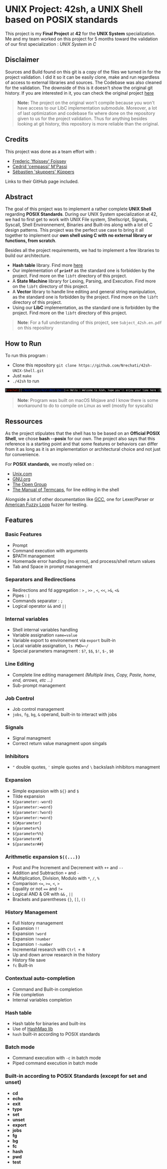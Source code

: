 # UNIX Project: 42sh, a UNIX Shell based on POSIX standards

This project is my **Final Project** at **42** for the **UNIX System** specialization. Me and my team worked on this project for 5 months toward the validation of our first specialization : *UNIX System in C*

## Disclaimer

Sources and Build found on this git is a copy of the files we turned in for the project validation. I did it so it can be easily clone, make and run regardless of access to external libraries and sources. The Codebase was also cleaned for the validation. The downside of this is it doesn't show the original git history. If you are interested in it, you can check the original project [here](https://github.com/Nrechati/42sh)

> **Note:** The project on the original won't compile because you won't have access to our LibC implementation submodule. Moreover, a lot of last optimization and codebase fix where done on the repository given to us for the project validation. Thus for anything besides looking at git history, this repository is more reliable than the original.

## Credits

This project was done as a team effort with :
- [Frederic 'ffoissey' Foissey](https://github.com/ffoissey)
- [Cedrid 'cempassi' M'Passi](https://github.com/cempassi)
- [Sébastien 'skuppers' Küppers](https://github.com/skuppers)

Links to their GitHub page included.

## Abstract

The goal of this project was to implement a rather complete **UNIX Shell** regarding **POSIX Standards**. During our UNIX System specialization at 42, we had to first get to work with UNIX File system, Shellscript, Signals, Syscall, Shell Environnement, Binaries and Built-ins along with a lot of C design patterns. This project was the perfect use case to bring it all together to implement our **own shell using C with no external library or functions, from scratch**.

Besides all the project requirements, we had to implement a few libraries to build our architecture.
- **Hash table** library. Find more [here](https://github.com/Nrechati/HashMap)
- Our implementation of **`printf`** as the standard one is forbidden by the project. Find more on the `libft` directory of this project.
- A **State Machine** library for Lexing, Parsing, and Execution. Find more on the `libft` directory of this project.
- A **Vector** library to handle line editing and general string manipulation, as the standard one is forbidden by the project. Find more on the `libft` directory of this project.
- Using our **LibC** implementation, as the standard one is forbidden by the project. Find more on the `libft` directory of this project.

> **Note**: For a full understanding of this project, see `Subject_42sh.en.pdf` on this repository

## How to Run

To run this program :

- Clone this repository `git clone https://github.com/Nrechati/42sh-UNIX-Shell.git`
- Just `make`
- `./42sh` to run

![power supply full model](./Ressources/Prompt.png)

>**Note**: Program was built on macOS Mojave and I know there is some workaround to do to compile on Linux as well (mostly for syscalls)

## Ressources

As the project stipulates that the shell has to be based on an **Official POSIX Shell**, we chose **bash --posix** for our own. The project also says that this reference is a starting point and that some features or behaviors can differ from it as long as it is an implementation or architectural choice and not just for convenience.

For **POSIX standards**, we mostly relied on :
- [Unix.com](https://www.unix.com/)
- [GNU.org](https://www.gnu.org/)
- [The Open Group](https://publications.opengroup.org/)
- [The Manual of Termcaps](https://www.gnu.org/software/termutils/manual/termcap-1.3/html_mono/termcap.html), for line editing in the shell

Alongside a lot of other documentation like [GCC](https://gcc.gnu.org/onlinedocs/), one for Lexer/Parser or [American Fuzzy Loop](http://lcamtuf.coredump.cx/afl/) fuzzer for testing.

## Features

### Basic Features

- Prompt
- Command execution with arguments
- $PATH management
- Homemade error handling (no errno), and process/shell return values
- Tab and Space in prompt management

### Separators and Redirections

- Redirections and fd aggregation : `>` , `>>` , `<`, `<<`, `>&`, `<&`
- Pipes : `|`
- Commands separator : `;`
- Logical operator `&&` and `||`

### Internal variables

- Shell internal variables handling
- Variable assignation `name=value`
- Variable export to environement via `export` built-in
- Local variable assignation, `ls PWD=~/`
- Special parameters managment : `$?`, `$$`, `$!`, `$-`, `$0`

### Line Editing

- Complete line editing management *(Multiple lines, Copy, Paste, home, end, arrows, etc ...)*
- Sub-prompt management

### Job Control

- Job control management
- `jobs`, `fg`, `bg`, `&` operand, built-in to interact with jobs

### Signals

- Signal managment
- Correct return value managment upon singals

### Inhibitors

- `"` double quotes, `'` simple quotes and `\` backslash inhibitors managment

### Expansion

- Simple expansion with `${}` and `$`
- Tilde expansion
- `${parameter:-word}`
- `${parameter:=word}`
- `${parameter:?word}`
- `${parameter:+word}`
- `${#parameter}`
- `${parameter%}`
- `${parameter%%}`
- `${parameter#}`
- `${parameter##}`

### Arithmetic expansion `$((...))`

- Post and Pre Increment and Decrement with `++` and `--`
- Addition and Subtraction `+` and `-`
- Multiplication, Division, Modulo with `*`, `/`, `%`
- Comparison `<=`, `>=`, `<`, `>`
- Equality or not `==` and `!=`
- Logical AND & OR with `&&` , `||`
- Brackets and parentheses `{}`, `[]`, `()`

### History Management

- Full history management
- Expansion `!!`
- Expansion `!word`
- Expansion `!number`
- Expansion `!-number`
- Incremental research with `Ctrl + R`
- Up and down arrow research in the history
- History file save
- `fc` Built-in

### Contextual auto-completion

- Command and Built-in completion
- File completion
- Internal variables completion

### Hash table

- Hash table for binaries and built-ins
- Use of [HashMap lib](https://github.com/Nrechati/HashMap)
- `hash` built-in according to POSIX standards

### Batch mode

- Command execution with `-c` in batch mode
- Piped command execution in batch mode

### Built-in according to POSIX Standards (except for set and unset)

- **cd**
- **echo**
- **exit**
- **type**
- **set**
- **unset**
- **export**
- **jobs**
- **fg**
- **bg**
- **fc**
- **hash**
- **pwd**
- **test**
